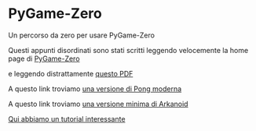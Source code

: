 # PyGame-Zero
Un percorso da zero per usare PyGame-Zero

Questi appunti disordinati sono stati scritti leggendo velocemente la home page di [PyGame-Zero](https://pygame-zero.readthedocs.io/en/stable/principles.html)

e leggendo distrattamente [questo PDF](https://wireframe.raspberrypi.com/books/code-the-classics1)

A questo link troviamo [una versione di Pong moderna](https://github.com/Wireframe-Magazine/Code-the-Classics/tree/master/boing-master)

A questo link troviamo [una versione minima di Arkanoid](https://new.pythonforengineers.com/blog/your-first-game-in-python-in-less-than-30-minutes/)

[Qui abbiamo un tutorial interessante](https://quirkycort.github.io/tutorials/index.html)
